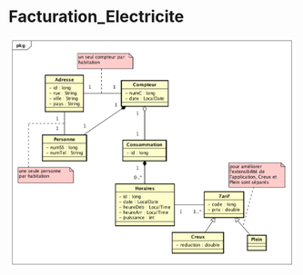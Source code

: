# Facturation_Electricite

![alt text](https://github.com/CLacaile/Facturation_Electricite/blob/master/uml/Model.png)
